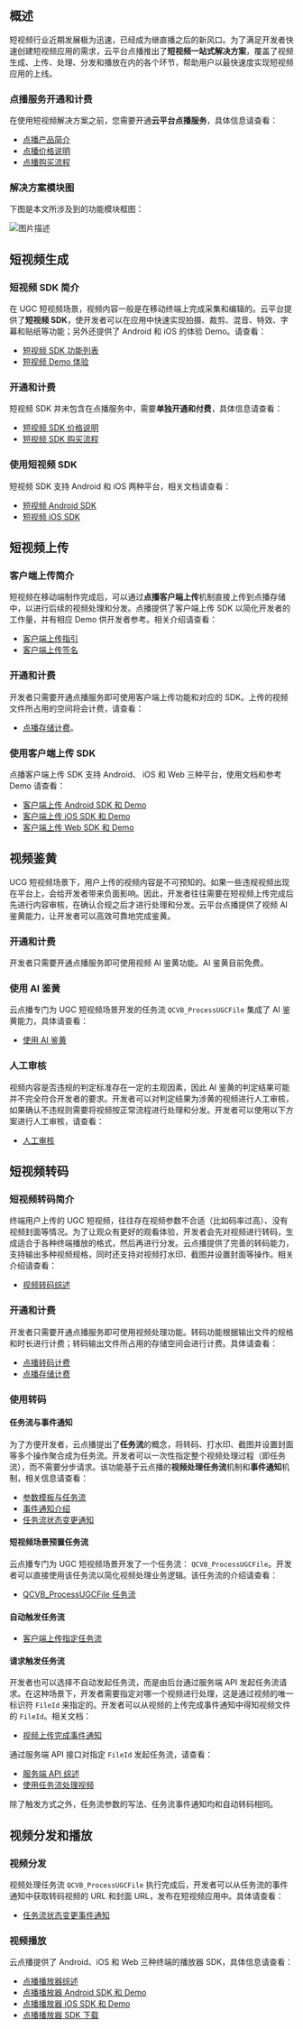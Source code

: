 ## 概述
短视频行业近期发展极为迅速，已经成为继直播之后的新风口。为了满足开发者快速创建短视频应用的需求，云平台点播推出了**短视频一站式解决方案**，覆盖了视频生成、上传、处理、分发和播放在内的各个环节，帮助用户以最快速度实现短视频应用的上线。

### 点播服务开通和计费
在使用短视频解决方案之前，您需要开通**云平台点播服务**，具体信息请查看：

* [点播产品简介](http://tcecqpoc.fsphere.cn/document/product/266/2833)
* [点播价格说明](http://tcecqpoc.fsphere.cn/document/product/266/2838)
* [点播购买流程](http://tcecqpoc.fsphere.cn/document/product/266/2839)

### 解决方案模块图
下图是本文所涉及到的功能模块框图：

![图片描述](http://imgcache.tcecqpoc.fsphere.cn/image/mc.qcloudimg.com/static/img/984742edd098b6d0e2eeb1c265d0a01a/image.jpg)

## 短视频生成
### 短视频 SDK 简介
在 UGC 短视频场景，视频内容一般是在移动终端上完成采集和编辑的。云平台提供了**短视频 SDK**，使开发者可以在应用中快速实现拍摄、裁剪、混音、特效、字幕和贴纸等功能；另外还提供了 Android 和 iOS 的体验 Demo。请查看：

* [短视频 SDK 功能列表](http://tcecqpoc.fsphere.cn/document/product/584/9457)
* [短视频 Demo 体验](http://tcecqpoc.fsphere.cn/document/product/584/9365)

### 开通和计费
短视频 SDK 并未包含在点播服务中，需要**单独开通和付费**，具体信息请查看：

* [短视频 SDK 价格说明](http://tcecqpoc.fsphere.cn/document/product/584/9368)
* [短视频 SDK 购买流程](http://tcecqpoc.fsphere.cn/document/product/584/9678)

### 使用短视频 SDK
短视频 SDK 支持 Android 和 iOS 两种平台，相关文档请查看：

* [短视频 Android SDK](http://tcecqpoc.fsphere.cn/document/product/584/11631)
* [短视频 iOS SDK](http://tcecqpoc.fsphere.cn/document/product/584/11638) 

## 短视频上传
### 客户端上传简介
短视频在移动端制作完成后，可以通过**点播客户端上传**机制直接上传到点播存储中，以进行后续的视频处理和分发。点播提供了客户端上传 SDK 以简化开发者的工作量，并有相应 Demo 供开发者参考。相关介绍请查看：

* [客户端上传指引](http://tcecqpoc.fsphere.cn/document/product/266/9219)
* [客户端上传签名](http://tcecqpoc.fsphere.cn/document/product/266/9221)

### 开通和计费
开发者只需要开通点播服务即可使用客户端上传功能和对应的 SDK。上传的视频文件所占用的空间将会计费，请查看：

* [点播存储计费](http://tcecqpoc.fsphere.cn/document/product/266/2838#.E8.A7.86.E9.A2.91.E5.AD.98.E5.82.A8)。

### 使用客户端上传 SDK
点播客户端上传 SDK 支持 Android、 iOS 和 Web 三种平台，使用文档和参考 Demo 请查看：

* [客户端上传 Android SDK 和 Demo](http://tcecqpoc.fsphere.cn/document/product/266/9539)
* [客户端上传 iOS SDK 和 Demo](http://tcecqpoc.fsphere.cn/document/product/266/13793)
* [客户端上传 Web SDK 和 Demo](http://tcecqpoc.fsphere.cn/document/product/266/9239)

## 视频鉴黄
UCG 短视频场景下，用户上传的视频内容是不可预知的。如果一些违规视频出现在平台上，会给开发者带来负面影响。因此，开发者往往需要在短视频上传完成后先进行内容审核，在确认合规之后才进行处理和分发。云平台点播提供了视频 AI 鉴黄能力，让开发者可以高效可靠地完成鉴黄。

### 开通和计费
开发者只需要开通点播服务即可使用视频 AI 鉴黄功能。AI 鉴黄目前免费。

### 使用 AI 鉴黄
云点播专门为 UGC 短视频场景开发的任务流 `QCVB_ProcessUGCFile` 集成了 AI 鉴黄能力，具体请查看：

* [使用 AI 鉴黄](http://tcecqpoc.fsphere.cn/document/product/266/11701#.E4.BD.BF.E7.94.A8-ai-.E9.89.B4.E9.BB.84)

### 人工审核
视频内容是否违规的判定标准存在一定的主观因素，因此 AI 鉴黄的判定结果可能并不完全符合开发者的要求。开发者可以对判定结果为涉黄的视频进行人工审核，如果确认不违规则需要将视频按正常流程进行处理和分发。开发者可以使用以下方案进行人工审核，请查看：

* [人工审核](http://tcecqpoc.fsphere.cn/document/product/266/11701#ai-.E9.89.B4.E9.BB.84.E9.85.8D.E5.90.88.E4.BA.BA.E5.B7.A5.E5.AE.A1.E6.A0.B8)

## 短视频转码
### 短视频转码简介
终端用户上传的 UGC 短视频，往往存在视频参数不合适（比如码率过高）、没有视频封面等情况。为了让观众有更好的观看体验，开发者会先对视频进行转码，生成适合于各种终端播放的格式，然后再进行分发。云点播提供了完善的转码能力，支持输出多种视频规格，同时还支持对视频打水印、截图并设置封面等操作。相关介绍请查看：

* [视频转码综述](http://tcecqpoc.fsphere.cn/document/product/266/11701)

### 开通和计费
开发者只需要开通点播服务即可使用视频处理功能。转码功能根据输出文件的规格和时长进行计费；转码输出文件所占用的存储空间会进行计费。具体请查看：

* [点播转码计费](http://tcecqpoc.fsphere.cn/document/product/266/2838#.E8.A7.86.E9.A2.91.E8.BD.AC.E7.A0.81)
* [点播存储计费](http://tcecqpoc.fsphere.cn/document/product/266/2838#.E8.A7.86.E9.A2.91.E5.AD.98.E5.82.A8)

### 使用转码
#### 任务流与事件通知
为了方便开发者，云点播提出了**任务流**的概念，将转码、打水印、截图并设置封面等多个操作聚合成为任务流。开发者可以一次性指定整个视频处理过程（即任务流），而不需要分步请求。该功能基于云点播的**视频处理任务流**机制和**事件通知**机制，相关信息请查看：

* [参数模板与任务流](http://tcecqpoc.fsphere.cn/document/product/266/11700)
* [事件通知介绍](http://tcecqpoc.fsphere.cn/document/product/266/7829#.E4.BA.8B.E4.BB.B6.E9.80.9A.E7.9F.A5.E7.AE.80.E4.BB.8B)
* [任务流状态变更通知](http://tcecqpoc.fsphere.cn/document/product/266/9636)

#### 短视频场景预置任务流
云点播专门为 UGC 短视频场景开发了一个任务流： `QCVB_ProcessUGCFile`。开发者可以直接使用该任务流以简化视频处理业务逻辑。该任务流的介绍请查看：

* [QCVB_ProcessUGCFile 任务流](http://tcecqpoc.fsphere.cn/document/product/266/11700#qcvb_processugcfile)

#### 自动触发任务流

* [客户端上传指定任务流](http://tcecqpoc.fsphere.cn/document/product/266/9219#.E4.B8.8A.E4.BC.A0.E6.97.B6.E6.8C.87.E5.AE.9A.E8.A7.86.E9.A2.91.E5.A4.84.E7.90.86.E6.96.B9.E5.BC.8F)

#### 请求触发任务流
开发者也可以选择不自动发起任务流，而是由后台通过服务端 API 发起任务流请求。在这种场景下，开发者需要指定对哪一个视频进行处理，这是通过视频的唯一标识符 `FileId` 来指定的。开发者可以从视频的上传完成事件通知中得知视频文件的 `FileId`。相关文档：

* [视频上传完成事件通知](http://tcecqpoc.fsphere.cn/document/product/266/7830)

通过服务端 API 接口对指定 `FileId` 发起任务流，请查看：

* [服务端 API 综述](http://tcecqpoc.fsphere.cn/document/product/266/10688)
* [使用任务流处理视频](http://tcecqpoc.fsphere.cn/document/product/266/11030)

除了触发方式之外，任务流参数的写法、任务流事件通知均和自动转码相同。

## 视频分发和播放
### 视频分发
视频处理任务流 `QCVB_ProcessUGCFile` 执行完成后，开发者可以从任务流的事件通知中获取转码视频的 URL 和封面 URL，发布在短视频应用中。具体请查看：

* [任务流状态变更事件通知](http://tcecqpoc.fsphere.cn/document/product/266/9636)

### 视频播放
云点播提供了 Android、iOS 和 Web 三种终端的播放器 SDK，具体信息请查看：

* [点播播放器综述](http://tcecqpoc.fsphere.cn/document/product/266/7836)
* [点播播放器 Android SDK 和 Demo](http://tcecqpoc.fsphere.cn/document/product/266/7938)
* [点播播放器 iOS SDK 和 Demo](http://tcecqpoc.fsphere.cn/document/product/266/9237)
* [点播播放器 SDK 下载](http://tcecqpoc.fsphere.cn/document/product/266/5236)


